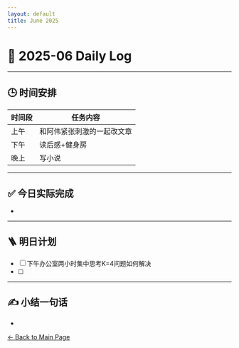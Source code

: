 ```yaml
---
layout: default
title: June 2025
---
```


# 📅 2025-06  Daily Log



---
## 🕒 时间安排

| 时间段 | 任务内容 |
|--------|----------| 
| 上午 | 和阿伟紧张刺激的一起改文章|
| 下午 |读后感+健身房 | 
| 晚上 | 写小说 |



---

## ✅ 今日实际完成

- 
---


## 🪜 明日计划
- [ ] 下午办公室两小时集中思考K=4问题如何解决
- [ ] 



---

## ✍️ 小结一句话
- 


[← Back to Main Page](/index.md)
 


